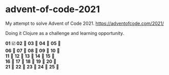 # advent-of-code-2021
My attempt to solve Advent of Code 2021. https://adventofcode.com/2021/

Doing it Clojure as a challenge and learning opportunity.

**01**  ☑️
**02**  🔲
**03**  🔲
**04**  🔲
**05**  🔲 <br>
**06**  🔲
**07**  🔲
**08**  🔲
**09**  🔲
**10**  🔲 <br>
**11**  🔲
**12**  🔲
**13**  🔲
**14**  🔲
**15**  🔲 <br>
**16**  🔲
**17**  🔲
**18**  🔲
**19**  🔲
**20**  🔲 <br>
**21**  🔲
**22**  🔲
**23**  🔲
**24**  🔲
**25**  🔲
